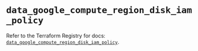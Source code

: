 # `data_google_compute_region_disk_iam_policy`

Refer to the Terraform Registry for docs: [`data_google_compute_region_disk_iam_policy`](https://registry.terraform.io/providers/hashicorp/google/5.24.0/docs/data-sources/compute_region_disk_iam_policy).

